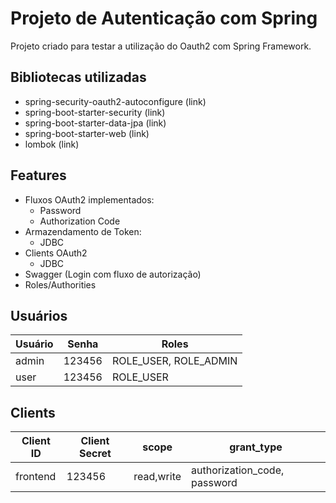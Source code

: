 
# Projeto de Autenticação com Spring

Projeto criado para testar a utilização do Oauth2 com Spring Framework.

## Bibliotecas utilizadas

- spring-security-oauth2-autoconfigure (link)
- spring-boot-starter-security (link)
- spring-boot-starter-data-jpa (link)
- spring-boot-starter-web (link)
- lombok (link)

## Features

- Fluxos OAuth2 implementados: 
    - Password
    - Authorization Code
- Armazendamento de Token: 
    - JDBC
- Clients OAuth2
    - JDBC
- Swagger (Login com fluxo de autorização)
- Roles/Authorities

## Usuários


|Usuário| Senha | Roles |
|--|--|--|
| admin | 123456 | ROLE_USER, ROLE_ADMIN |
| user | 123456 | ROLE_USER |

## Clients

|Client ID| Client Secret | scope | grant_type |
|--|--|--|--|
| frontend | 123456 | read,write | authorization_code, password |